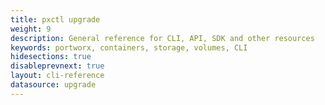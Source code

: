 ```yaml
---
title: pxctl upgrade
weight: 9
description: General reference for CLI, API, SDK and other resources
keywords: portworx, containers, storage, volumes, CLI
hidesections: true
disableprevnext: true
layout: cli-reference
datasource: upgrade
---
```



